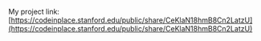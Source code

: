 My project link: [https://codeinplace.stanford.edu/public/share/CeKlaN18hmB8Cn2LatzU](https://codeinplace.stanford.edu/public/share/CeKlaN18hmB8Cn2LatzU)

